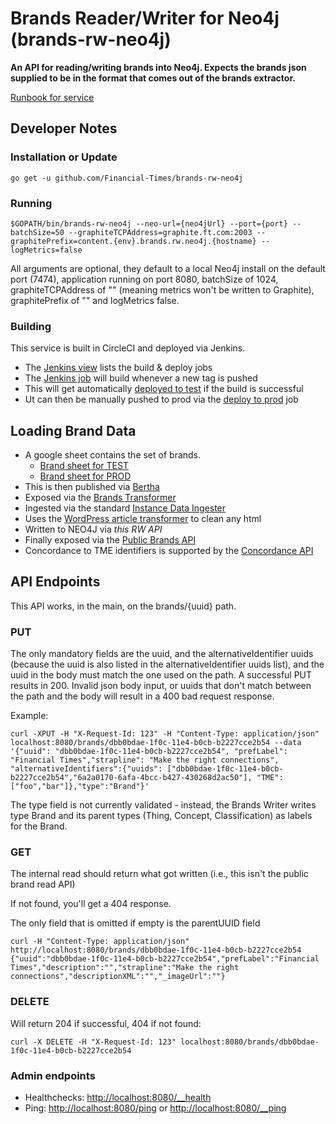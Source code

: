# Brands Reader/Writer for Neo4j (brands-rw-neo4j)

__An API for reading/writing brands into Neo4j. Expects the brands json supplied to be in the format that comes out of the brands extractor.__

[Runbook for service](https://sites.google.com/a/ft.com/ft-technology-service-transition/home/run-book-library/brand-rw-neo4j)

## Developer Notes

### Installation or Update
`go get -u github.com/Financial-Times/brands-rw-neo4j`

### Running
`$GOPATH/bin/brands-rw-neo4j --neo-url={neo4jUrl} --port={port} --batchSize=50 --graphiteTCPAddress=graphite.ft.com:2003 --graphitePrefix=content.{env}.brands.rw.neo4j.{hostname} --logMetrics=false`

All arguments are optional, they default to a local Neo4j install on the default port (7474), application running on port 8080, batchSize of 1024, graphiteTCPAddress of "" (meaning metrics won't be written to Graphite), graphitePrefix of "" and logMetrics false.

### Building
This service is built in CircleCI and deployed via Jenkins.

* The [Jenkins view](http://ftjen10085-lvpr-uk-p:8181/view/JOBS-brands-rw-neo4j/) lists the build & deploy jobs
* The [Jenkins job](http://ftjen10085-lvpr-uk-p:8181/view/JOBS-brands-rw-neo4j/job/brands-rw-neo4j-0-build/) will build whenever a new tag is pushed
* This will get automatically [deployed to test](http://ftjen10085-lvpr-uk-p:8181/view/JOBS-brands-rw-neo4j/job/brands-rw-neo4j-2-deploy-test/) if the build is successful
* Ut can then be manually pushed to prod via the [deploy to prod](http://ftjen10085-lvpr-uk-p:8181/view/JOBS-brands-rw-neo4j/job/brands-rw-neo4j-4-deploy-production/) job

## Loading Brand Data
* A google sheet contains the set of brands.
  * [Brand sheet for TEST](https://docs.google.com/spreadsheets/d/1wEdVRLtayZ6-XBfYM3vKAGaOV64cNJD3L8MlLM8-uFY)
  * [Brand sheet for PROD](https://docs.google.com/spreadsheets/d/1Cq8_FyuiSajwn7d9AD0XuJlH1gthxF--5ZFa0JhvNqU)
* This is then published via [Bertha](https://github.com/ft-interactive/bertha/wiki/Tutorial)
* Exposed via the [Brands Transformer](http://git.svc.ft.com:8080/projects/CP/repos/brands-transformer)
* Ingested via the standard [Instance Data Ingester](http://git.svc.ft.com:8080/projects/CP/repos/instance-data-ingester)
* Uses the [WordPress article transformer](http://git.svc.ft.com:8080/projects/CP/repos/wordpress-article-transformer) to clean any html
* Written to NEO4J via *this RW API*
* Finally exposed via the [Public Brands API](https://github.com/Financial-Times/public-brands-api)
* Concordance to TME identifiers is supported by the [Concordance API](https://github.com/Financial-Times/public-concordances-api)

## API Endpoints

This API works, in the main, on the brands/{uuid} path.

### PUT
The only mandatory fields are the uuid, and the alternativeIdentifier uuids (because the uuid is also listed in the alternativeIdentifier uuids list), and the uuid in the body must match the one used on the path. A successful PUT results in 200.
Invalid json body input, or uuids that don't match between the path and the body will result in a 400 bad request response.

Example:

```
curl -XPUT -H "X-Request-Id: 123" -H "Content-Type: application/json" localhost:8080/brands/dbb0bdae-1f0c-11e4-b0cb-b2227cce2b54 --data '{"uuid": "dbb0bdae-1f0c-11e4-b0cb-b2227cce2b54", "prefLabel": "Financial Times","strapline": "Make the right connections", "alternativeIdentifiers":{"uuids": ["dbb0bdae-1f0c-11e4-b0cb-b2227cce2b54","6a2a0170-6afa-4bcc-b427-430268d2ac50"], "TME":["foo","bar"]},"type":"Brand"}'
```

The type field is not currently validated - instead, the Brands Writer writes type Brand and its parent types (Thing, Concept, Classification) as labels for the Brand.

### GET
The internal read should return what got written (i.e., this isn't the public brand read API)

If not found, you'll get a 404 response.

The only field that is omitted if empty is the parentUUID field
```
curl -H "Content-Type: application/json" http://localhost:8080/brands/dbb0bdae-1f0c-11e4-b0cb-b2227cce2b54
{"uuid":"dbb0bdae-1f0c-11e4-b0cb-b2227cce2b54","prefLabel":"Financial Times","description":"","strapline":"Make the right connections","descriptionXML":"","_imageUrl":""}
```

### DELETE
Will return 204 if successful, 404 if not found:
```
curl -X DELETE -H "X-Request-Id: 123" localhost:8080/brands/dbb0bdae-1f0c-11e4-b0cb-b2227cce2b54
```

### Admin endpoints
* Healthchecks: [http://localhost:8080/__health](http://localhost:8080/__health)
* Ping: [http://localhost:8080/ping](http://localhost:8080/ping) or [http://localhost:8080/__ping](http://localhost:8080/__ping)
